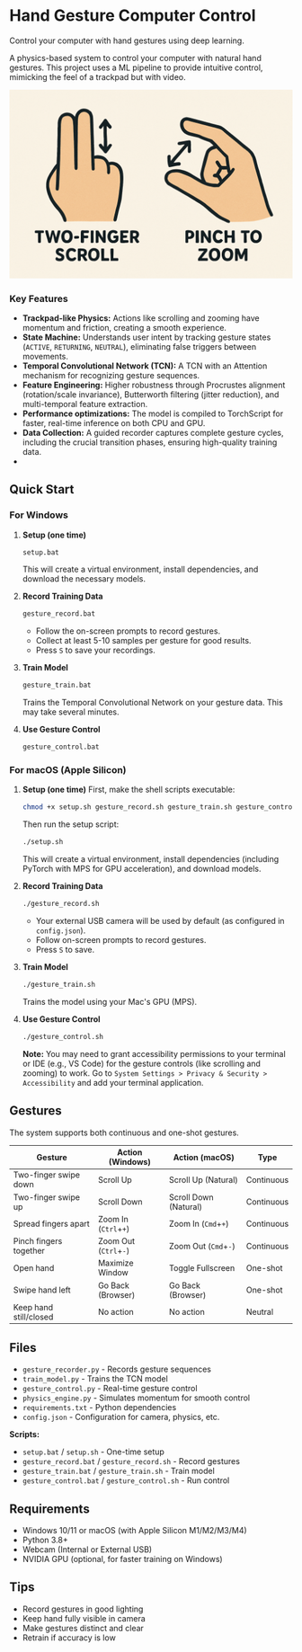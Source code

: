 # Hand Gesture Computer Control

Control your computer with hand gestures using deep learning.

A physics-based system to control your computer with natural hand gestures. This project uses a ML pipeline to provide intuitive control, mimicking the feel of a trackpad but with video.

![Gestures](gestures_schematic.png)

### Key Features
- **Trackpad-like Physics:** Actions like scrolling and zooming have momentum and friction, creating a smooth experience.
- **State Machine:** Understands user intent by tracking gesture states (`ACTIVE`, `RETURNING`, `NEUTRAL`), eliminating false triggers between movements.
- **Temporal Convolutional Network (TCN):** A TCN with an Attention mechanism for recognizing gesture sequences.
- **Feature Engineering:** Higher robustness through Procrustes alignment (rotation/scale invariance), Butterworth filtering (jitter reduction), and multi-temporal feature extraction.
- **Performance optimizations:** The model is compiled to TorchScript for faster, real-time inference on both CPU and GPU.
- **Data Collection:** A guided recorder captures complete gesture cycles, including the crucial transition phases, ensuring high-quality training data.
- 
## Quick Start

### For Windows

1.  **Setup (one time)**
    ```bash
    setup.bat
    ```
    This will create a virtual environment, install dependencies, and download the necessary models.

2.  **Record Training Data**
    ```bash
    gesture_record.bat
    ```
    - Follow the on-screen prompts to record gestures.
    - Collect at least 5-10 samples per gesture for good results.
    - Press `S` to save your recordings.

3.  **Train Model**
    ```bash
    gesture_train.bat
    ```
    Trains the Temporal Convolutional Network on your gesture data. This may take several minutes.

4.  **Use Gesture Control**
    ```bash
    gesture_control.bat
    ```

### For macOS (Apple Silicon)

1.  **Setup (one time)**
    First, make the shell scripts executable:
    ```bash
    chmod +x setup.sh gesture_record.sh gesture_train.sh gesture_control.sh
    ```
    Then run the setup script:
    ```bash
    ./setup.sh
    ```
    This will create a virtual environment, install dependencies (including PyTorch with MPS for GPU acceleration), and download models.

2.  **Record Training Data**
    ```bash
    ./gesture_record.sh
    ```
    - Your external USB camera will be used by default (as configured in `config.json`).
    - Follow on-screen prompts to record gestures.
    - Press `S` to save.

3.  **Train Model**
    ```bash
    ./gesture_train.sh
    ```
    Trains the model using your Mac's GPU (MPS).

4.  **Use Gesture Control**
    ```bash
    ./gesture_control.sh
    ```
    **Note:** You may need to grant accessibility permissions to your terminal or IDE (e.g., VS Code) for the gesture controls (like scrolling and zooming) to work. Go to `System Settings > Privacy & Security > Accessibility` and add your terminal application.

## Gestures

The system supports both continuous and one-shot gestures.

| Gesture                 | Action (Windows) | Action (macOS)         | Type        |
|-------------------------|------------------|------------------------|-------------|
| Two-finger swipe down   | Scroll Up        | Scroll Up (Natural)    | Continuous  |
| Two-finger swipe up     | Scroll Down      | Scroll Down (Natural)  | Continuous  |
| Spread fingers apart    | Zoom In (`Ctrl`+`+`) | Zoom In (`Cmd`+`+`)      | Continuous  |
| Pinch fingers together  | Zoom Out (`Ctrl`+`-`) | Zoom Out (`Cmd`+`-`)     | Continuous  |
| Open hand               | Maximize Window  | Toggle Fullscreen      | One-shot    |
| Swipe hand left         | Go Back (Browser)| Go Back (Browser)      | One-shot    |
| Keep hand still/closed  | No action        | No action              | Neutral     |

## Files

- `gesture_recorder.py` - Records gesture sequences
- `train_model.py` - Trains the TCN model
- `gesture_control.py` - Real-time gesture control
- `physics_engine.py` - Simulates momentum for smooth control
- `requirements.txt` - Python dependencies
- `config.json` - Configuration for camera, physics, etc.

**Scripts:**
- `setup.bat` / `setup.sh` - One-time setup
- `gesture_record.bat` / `gesture_record.sh` - Record gestures
- `gesture_train.bat` / `gesture_train.sh` - Train model
- `gesture_control.bat` / `gesture_control.sh` - Run control

## Requirements

- Windows 10/11 or macOS (with Apple Silicon M1/M2/M3/M4)
- Python 3.8+
- Webcam (Internal or External USB)
- NVIDIA GPU (optional, for faster training on Windows)

## Tips

- Record gestures in good lighting
- Keep hand fully visible in camera
- Make gestures distinct and clear
- Retrain if accuracy is low